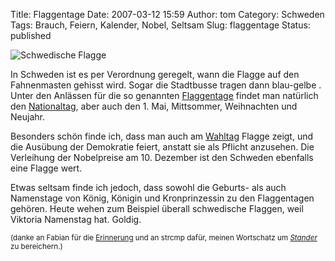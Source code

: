 Title: Flaggentage
Date: 2007-03-12 15:59
Author: tom
Category: Schweden
Tags: Brauch, Feiern, Kalender, Nobel, Seltsam
Slug: flaggentage
Status: published

![Schwedische
Flagge](http://www.fiket.de/pic/Flag_of_Sweden.png "Schwedische Flagge")

In Schweden ist es per Verordnung geregelt, wann die Flagge auf den
Fahnenmasten gehisst wird. Sogar die Stadtbusse tragen dann blau-gelbe .
Unter den Anlässen für die so genannten
[Flaggentage](http://sv.wikipedia.org/wiki/Flaggdagar_i_Sverige) findet
man natürlich den
[Nationaltag](http://www.fiket.de/2006/06/06/schwedischer-nationalfeiertag/),
aber auch den 1. Mai, Mittsommer, Weihnachten und Neujahr.

Besonders schön finde ich, dass man auch am
[Wahltag](http://www.fiket.de/2006/09/17/der-wahlvorgang/) Flagge zeigt,
und die Ausübung der Demokratie feiert, anstatt sie als Pflicht
anzusehen. Die Verleihung der Nobelpreise am 10. Dezember ist den
Schweden ebenfalls eine Flagge wert.

Etwas seltsam finde ich jedoch, dass sowohl die Geburts- als auch
Namenstage von König, Königin und Kronprinzessin zu den Flaggentagen
gehören. Heute wehen zum Beispiel überall schwedische Flaggen, weil
Viktoria Namenstag hat. Goldig.

<small>(danke an Fabian für die
[Erinnerung](http://hansbaer.p1atin.de/?p=230) und an strcmp dafür,
meinen Wortschatz um [*Stander*](http://de.wikipedia.org/wiki/Stander)
zu bereichern.)</small>

